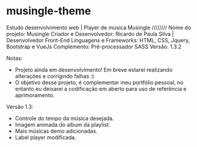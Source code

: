 # musingle-theme
Estudo desenvolvimento web | Player de música Musingle
////////
Nome do projeto: Musingle
Criador e Desenvolvedor: Ricardo de Paula Silva | Desenvolvedor Front-End
Linguagens e Frameworks: HTML, CSS, Jquery, Bootstrap e VueJs
Complemento: Pré-processador SASS
Versão: 1.3.2

Notas: 

- Projeto ainda em desenvolvimento! Em breve estarei realizando alterações e corrigindo falhas :)
- O objetivo desse projeto, é complementar meu portfólio pessoal, no entanto eu deixarei a codificação em aberto para uso de referência e aprimoramento.

Versão 1.3:

- Controle do tempo da música desejada.
- Imagem animada do album da playlist.
- Mais músicas demo adicionadas.
- Label player modificada.


